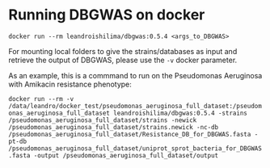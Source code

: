 # Running DBGWAS on docker

`docker run --rm leandroishilima/dbgwas:0.5.4 <args_to_DBGWAS>`

For mounting local folders to give the strains/databases as input and retrieve the output of DBGWAS, please use the `-v` docker parameter.

As an example, this is a commmand to run on the Pseudomonas Aeruginosa with Amikacin resistance phenotype:

`docker run --rm -v /data/leandro/docker_test/pseudomonas_aeruginosa_full_dataset:/pseudomonas_aeruginosa_full_dataset leandroishilima/dbgwas:0.5.4 -strains /pseudomonas_aeruginosa_full_dataset/strains -newick /pseudomonas_aeruginosa_full_dataset/strains.newick -nc-db /pseudomonas_aeruginosa_full_dataset/Resistance_DB_for_DBGWAS.fasta -pt-db /pseudomonas_aeruginosa_full_dataset/uniprot_sprot_bacteria_for_DBGWAS.fasta -output /pseudomonas_aeruginosa_full_dataset/output`